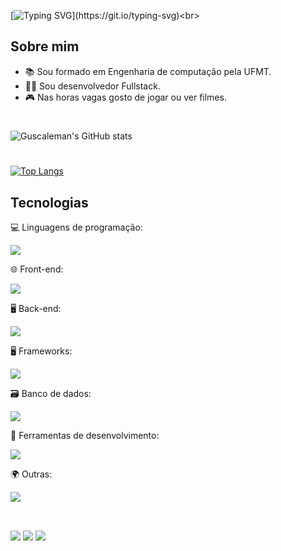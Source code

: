 [![Typing SVG](https://readme-typing-svg.herokuapp.com/?lines=Hello+World,+I´m+Gustavo+Caleman!;I´m+a+Full+Stack+Developer.;Welcome+to+my+GitHub!)](https://git.io/typing-svg)<br>

## Sobre mim
- 📚 Sou formado em Engenharia de computação pela UFMT.
- 👨‍💻 Sou desenvolvedor Fullstack.
- 🎮 Nas horas vagas gosto de jogar ou ver filmes.



# 
 ![Guscaleman's GitHub stats](https://github-readme-stats.vercel.app/api?username=Guscaleman&count_private=true&show_icons=true&theme=dark)
 #
 
 [![Top Langs](https://github-readme-stats.vercel.app/api/top-langs/?username=Guscaleman&theme=dark&layout=compact&v=1)](https://github.com/anuraghazra/github-readme-stats)

## Tecnologias

  <p>
    <p>💻 Linguagens de programação:</p>
   <a href="https://skillicons.dev">
    <img src="https://skillicons.dev/icons?i=js,typescript,python" />
  </a>
</p>

  <p>
    <p>🌐 Front-end:</p>
   <a href="https://skillicons.dev">
    <img src="https://skillicons.dev/icons?i=react,styledcomponents,tailwind,sass" />
  </a>
  </p>
    <p>
    <p>🖥️ Back-end:</p>
   <a href="https://skillicons.dev">
    <img src="https://skillicons.dev/icons?i=nodejs,prisma,jest" />
  </a>
  </p>
  <p>🖥️ Frameworks:</p>
   <a href="https://skillicons.dev">
    <img src="https://skillicons.dev/icons?i=meteor,express,nestjs" />
  </a>
  </p>
      <p>
    <p>🗃️ Banco de dados:</p>
   <a href="https://skillicons.dev">
    <img src="https://skillicons.dev/icons?i=mysql,postgresql,mongodb" />
  </a>
  </p>
      <p>
    <p>🧰 Ferramentas de desenvolvimento:</p>
   <a href="https://skillicons.dev">
    <img src="https://skillicons.dev/icons?i=vscode,git,figma" />
  </a>
  </p>
      <p>
    <p>🌍 Outras:</p>
   <a href="https://skillicons.dev">
    <img src="https://skillicons.dev/icons?i=docker,nginx,vercel" />
  </a>
  </p>

  ##
 
<div> <br>
  <a href="https://instagram.com/guscaleman" target="_blank"><img src="https://img.shields.io/badge/-Instagram-%23E4405F?style=for-the-badge&logo=instagram&logoColor=white" target="_blank"></a>
  <a href = "mailto:gustavocaleman@gmail.com"><img src="https://img.shields.io/badge/-Gmail-%23333?style=for-the-badge&logo=gmail&logoColor=white" target="_blank"></a>
  <a href="https://www.linkedin.com/in/gustavo-caleman-9445b3209/" target="_blank"><img src="https://img.shields.io/badge/-LinkedIn-%230077B5?style=for-the-badge&logo=linkedin&logoColor=white" target="_blank"></a> 
  
</div>
